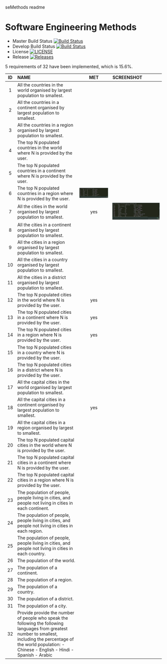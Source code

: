 seMethods readme
# Software Engineering Methods

- Master Build Status [![Build Status](https://travis-ci.com/IrfaanNuMan/sem.svg?branch=master)](https://travis-ci.com/IrfaanNuMan/sem)
- Develop Build Status [![Build Status](https://travis-ci.com/IrfaanNuMan/sem.svg?branch=develop)](https://travis-ci.com/IrfaanNuMan/sem)
- License [![LICENSE](https://img.shields.io/github/license/IrfaanNuMan/sem.svg?style=flat-square)](https://github.com/IrfaanNuMan/sem/blob/master/LICENSE)
- Release [![Releases](https://img.shields.io/github/release/IrfaanNuMan/sem/all.svg?style=flat-square)](https://github.com/IrfaanNuMan/sem/releases)

 5 requirements of 32 have been implemented, which is 15.6%.

| ID | NAME       | MET        | SCREENSHOT     |
|:---:|:------------|:-------------:|:--------------|
| 1  | All the countries in the world organised by largest population to smallest. |  |
| 2  | All the countries in a continent organised by largest population to smallest. |  |
| 3  | All the countries in a region organised by largest population to smallest. |  |
| 4  | The top N populated countries in the world where N is provided by the user. |    |
| 5  | The top N populated countries in a continent where N is provided by the user. |   |
| 6  | The top N populated countries in a region where N is provided by the user. | ![](Images/allCityWorldPopDesc.png)  |
| 7  | All the cities in the world organised by largest population to smallest. |yes   | ![](Images/allCityWorldPopDesc.png) | 
| 8  | All the cities in a continent organised by largest population to smallest. |   |
| 9  | All the cities in a region organised by largest population to smallest. |   |
| 10  | All the cities in a country organised by largest population to smallest. |    |
| 11  | All the cities in a district organised by largest population to smallest. |    |
| 12  | The top N populated cities in the world where N is provided by the user. |  yes  |
| 13  | The top N populated cities in a continent where N is provided by the user. |  yes  |
| 14  | The top N populated cities in a region where N is provided by the user. |  yes  |
| 15  | The top N populated cities in a country where N is provided by the user. |    |
| 16  | The top N populated cities in a district where N is provided by the user. |    |
| 17  | All the capital cities in the world organised by largest population to smallest. |  |     |
| 18  | All the capital cities in a continent organised by largest population to smallest. |yes |     |
| 19  | All the capital cities in a region organised by largest to smallest. |    |
| 20  | The top N populated capital cities in the world where N is provided by the user. |    |
| 21  | The top N populated capital cities in a continent where N is provided by the user. |    |
| 22  | The top N populated capital cities in a region where N is provided by the user. |     |
| 23  | The population of people, people living in cities, and people not living in cities in each continent. |    |
| 24  | The population of people, people living in cities, and people not living in cities in each region. |   |
| 25  | The population of people, people living in cities, and people not living in cities in each country. |    |
| 26  | The population of the world. |   |
| 27  | The population of a continent. |   |
| 28  | The population of a region. |   |
| 29  | The population of a country. |   |
| 30  | The population of a district. |   |
| 31  | The population of a city. |   |
| 32  | Provide  provide the number of people who speak the following the following languages from greatest number to smallest, including the percentage of the world population: -Chinese - English - Hindi - Spanish - Arabic |   |





